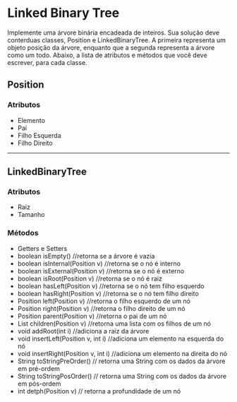 # Linked Binary Tree

Implemente uma árvore binária encadeada de inteiros. Sua solução deve conterduas classes, Position e LinkedBinaryTree. A primeira representa um objeto posição da árvore, enquanto que a segunda representa a árvore como um todo. Abaixo, a lista de atributos e métodos que você deve escrever, para cada classe.

## Position
### Atributos
- Elemento
- Pai
- Filho Esquerda
- Filho Direito

---

## LinkedBinaryTree
### Atributos

- Raíz
- Tamanho

### Métodos

- Getters e Setters
- boolean isEmpty() //retorna se a árvore é vazia
- boolean isInternal(Position v) //retorna se o nó é interno
- boolean isExternal(Position v) //retorna se o nó é externo
- boolean isRoot(Position v) //retorna se o nó é raiz
- boolean hasLeft(Position v) //retorna se o nó tem filho esquerdo
- boolean hasRight(Position v) //retorna se o nó tem filho direito
- Position left(Position v) //retorna o filho esquerdo de um nó
- Position right(Position v) //retorna o filho direito de um nó
- Position parent(Position v) //retorna o pai de um nó
- List<Position> children(Position v) //retorna uma lista com os filhos de um nó
- void addRoot(int i) //adiciona a raiz da árvore
- void insertLeft(Position v, int i) //adiciona um elemento na esquerda do nó
- void insertRight(Position v, int i) //adiciona um elemento na direita do nó
- String toStringPreOrder() // retorna uma String com os dados da árvore em
  pré-ordem
- String toStringPosOrder() // retorna uma String com os dados da árvore em
  pós-ordem
- int detph(Position v) // retorna a profundidade de um nó

